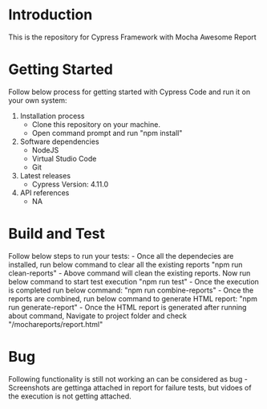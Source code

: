 # Introduction 
This is the repository for Cypress Framework with Mocha Awesome Report 

# Getting Started
Follow below process for getting started with Cypress Code and run it on your own system:
1.	Installation process
    -   Clone this repository on your machine.
    -   Open command prompt and run "npm install"
2.	Software dependencies
    -   NodeJS
    -   Virtual Studio Code
    -   Git
3.	Latest releases
    -   Cypress Version: 4.11.0
4.	API references
    -   NA

# Build and Test
Follow below steps to run your tests:
    -   Once all the dependecies are installed, run below command to clear all the existing reports
        "npm run clean-reports"
    -   Above command will clean the existing reports. Now run below command to start test execution
        "npm run test"
    -   Once the execution is completed run below command:
        "npm run combine-reports"
    -   Once the reports are combined, run below command to generate HTML report:
        "npm run generate-report"
    -   Once the HTML report is generated after running about command, Navigate to project folder and check 
        "<Cypress-InstallationDirectory>/mochareports/report.html"

# Bug
Following functionality is still not working an can be considered as bug
    -   Screenshots are gettinga attached in report for failure tests, but vidoes of the execution is not getting attached. 